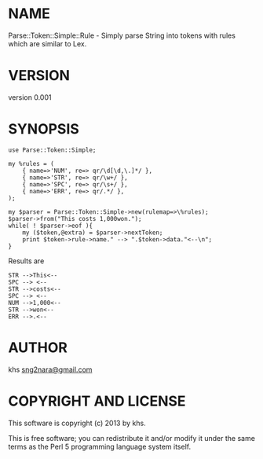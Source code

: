 # NAME

Parse::Token::Simple::Rule - Simply parse String into tokens with rules which are similar to Lex.

# VERSION

version 0.001

# SYNOPSIS

	use Parse::Token::Simple;

	my %rules = (
		{ name=>'NUM', re=> qr/\d[\d,\.]*/ },
		{ name=>'STR', re=> qr/\w+/ },
		{ name=>'SPC', re=> qr/\s+/ },
		{ name=>'ERR', re=> qr/.*/ },
	);

	my $parser = Parse::Token::Simple->new(rulemap=>\%rules);
	$parser->from("This costs 1,000won.");
	while( ! $parser->eof ){
		my ($token,@extra) = $parser->nextToken;
		print $token->rule->name." --> ".$token->data."<--\n";
	}

Results are

	STR -->This<--
	SPC --> <--
	STR -->costs<--
	SPC --> <--
	NUM -->1,000<--
	STR -->won<--
	ERR -->.<--

# AUTHOR

khs <sng2nara@gmail.com>

# COPYRIGHT AND LICENSE

This software is copyright (c) 2013 by khs.

This is free software; you can redistribute it and/or modify it under
the same terms as the Perl 5 programming language system itself.
